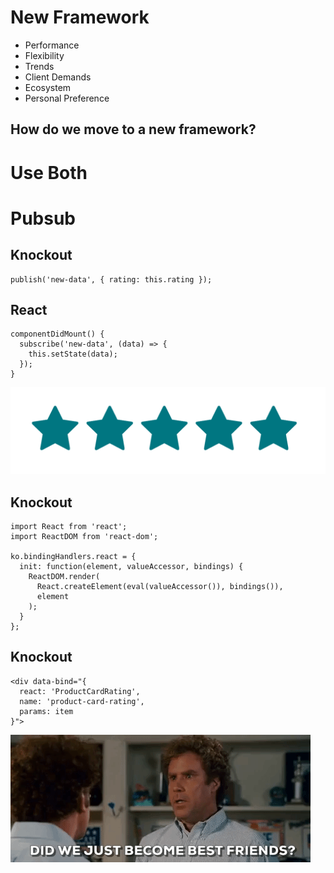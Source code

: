 
# New Framework
 - Performance <!-- .element: class="fragment" -->
 - Flexibility <!-- .element: class="fragment" -->
 - Trends <!-- .element: class="fragment" -->
 - Client Demands <!-- .element: class="fragment" -->
 - Ecosystem <!-- .element: class="fragment" -->
 - Personal Preference <!-- .element: class="fragment" -->


<!-- .slide: data-background="/images/dandelion.gif" -->


## How do we move to a new framework?


# Use Both


<!-- .slide: data-background="images/turducken.gif" -->


# Pubsub


## Knockout
```
publish('new-data', { rating: this.rating });
```


## React
```
componentDidMount() {
  subscribe('new-data', (data) => {
    this.setState(data);
  });
}
```


<!-- .slide: data-background="images/decomp/0-ProductGrid.png" -->


<!-- .slide: data-background="images/decomp/1-ProductGrid-grid.png" -->


<!-- .slide: data-background="images/decomp/2-ProductGrid-product.png" -->


<!-- .slide: data-background="images/decomp/3-ProductGrid-image.png" -->


<!-- .slide: data-background="images/decomp/4-ProductGrid-new.png" -->


<!-- .slide: data-background="images/decomp/5-ProductGrid-info.png" -->


<!-- .slide: data-background="images/decomp/6-ProductGrid-details.png" -->


<!-- .slide: data-background="images/decomp/7-ProductGrid-compare.png" -->


<!-- .slide: data-background="images/decomp/8-ProductGrid-ratings.png" -->


![](images/decomp/ratings.png)


## Knockout
```
import React from 'react';
import ReactDOM from 'react-dom';

ko.bindingHandlers.react = {
  init: function(element, valueAccessor, bindings) {
    ReactDOM.render(
      React.createElement(eval(valueAccessor()), bindings()),
      element
    );
  }
};
```


## Knockout
```
<div data-bind="{
  react: 'ProductCardRating',
  name: 'product-card-rating',
  params: item
}">
```


![Best Friends](/images/best-friends.gif) <!-- .element: style="width: 100%;" -->
